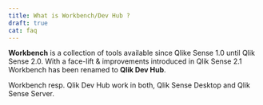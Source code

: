 ```yaml
---
title: What is Workbench/Dev Hub ?
draft: true
cat: faq
---
```


**Workbench** is a collection of tools available since Qlike Sense 1.0 until Qlik Sense 2.0.
With a face-lift & improvements introduced in Qlik Sense 2.1 Workbench has been renamed to **Qlik Dev Hub**.

Workbench resp. Qlik Dev Hub work in both, Qlik Sense Desktop and Qlik Sense Server.